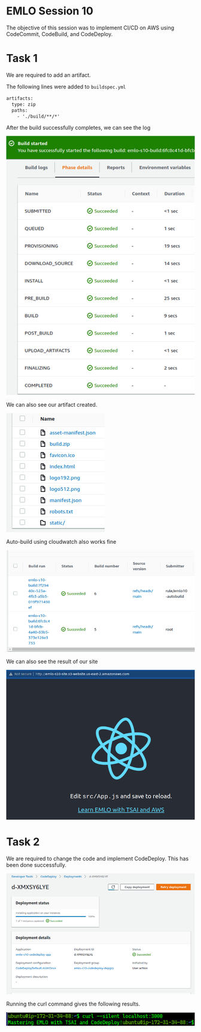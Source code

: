 # EMLO Session 10

The objective of this session was to implement CI/CD on AWS using CodeCommit, CodeBuild, and CodeDeploy.


# Task 1

We are required to add an artifact. 

The following lines were added to `buildspec.yml`

```
artifacts:
  type: zip
  paths:
    - './build/**/*'
```

After the build successfully completes,  we can see the log

![](./img/build_success.png)

We can also see our artifact created.

![](./img/artifact_res.png)


Auto-build using cloudwatch also works fine

![](./img/autobuild_success.png)


We can also see the result of our site

![](./img/web_after_autobuild.png)

# Task 2
We are required to change the code and implement CodeDeploy. This has been done successfully.


![](./img/deploy.png)

Running the curl command gives the following results.

![](./img/final.png)

